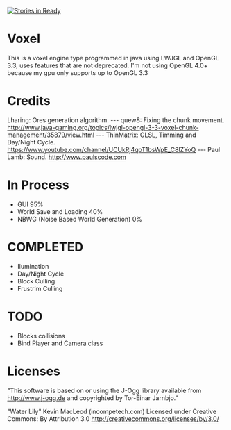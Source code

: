 [![Stories in Ready](https://badge.waffle.io/guerra24/voxel.png?label=ready&title=Ready)](https://waffle.io/guerra24/voxel)

# Voxel
This is a voxel engine type programmed in java using LWJGL and OpenGL 3.3, uses features that are not deprecated.
I'm not using OpenGL 4.0+ because my gpu only supports up to OpenGL 3.3

# Credits
Lharing: Ores generation algorithm.
--- quew8: Fixing the chunk movement. http://www.java-gaming.org/topics/lwjgl-opengl-3-3-voxel-chunk-management/35879/view.html
--- ThinMatrix: GLSL, Timming and Day/Night Cycle. https://www.youtube.com/channel/UCUkRj4qoT1bsWpE_C8lZYoQ
--- Paul Lamb: Sound. http://www.paulscode.com

# In Process
+ GUI 95%
+ World Save and Loading 40%
+ NBWG (Noise Based World Generation) 0%

# COMPLETED
+ Ilumination
+ Day/Night Cycle
+ Block Culling
+ Frustrim Culling

# TODO
+ Blocks collisions 
+ Bind Player and Camera class 

# Licenses
"This software is based on or using the J-Ogg library available from
http://www.j-ogg.de and copyrighted by Tor-Einar Jarnbjo."

"Water Lily" Kevin MacLeod (incompetech.com) 
Licensed under Creative Commons: By Attribution 3.0
http://creativecommons.org/licenses/by/3.0/
